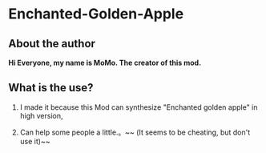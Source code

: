 #  Enchanted-Golden-Apple
##  About the author
**Hi Everyone, my name is MoMo. The creator of this mod.**
## What is the use?
1. I made it because this Mod can synthesize "Enchanted golden apple" in high version,

2. Can help some people a little.。~~ (It seems to be cheating, but don't use it)~~
